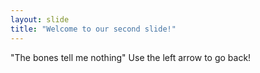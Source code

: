 ```yaml
---
layout: slide
title: "Welcome to our second slide!"
---
```

"The bones tell me nothing"
Use the left arrow to go back!
